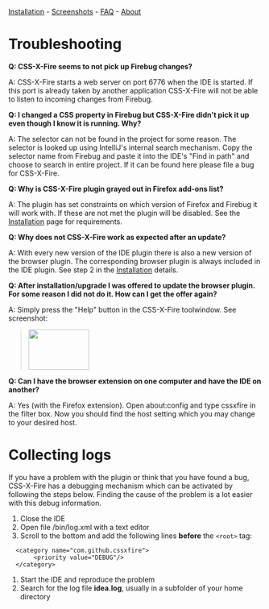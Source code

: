 [Installation](Installation.md) - [Screenshots](Screenshots.md) - [FAQ](FAQ.md) - [About](About.md)

# Troubleshooting #

**Q: CSS-X-Fire seems to not pick up Firebug changes?**

A: CSS-X-Fire starts a web server on port 6776 when the IDE is started. If this port is already taken by another application CSS-X-Fire will not be able to listen to incoming changes from Firebug.

**Q: I changed a CSS property in Firebug but CSS-X-Fire didn't pick it up even though I know it is running. Why?**

A: The selector can not be found in the project for some reason. The selector is looked up using IntelliJ's internal search mechanism. Copy the selector name from Firebug and paste it into the IDE's "Find in path" and choose to search in entire project. If it can be found here please file a bug for CSS-X-Fire.

**Q: Why is CSS-X-Fire plugin grayed out in Firefox add-ons list?**

A: The plugin has set constraints on which version of Firefox and Firebug it will work with. If these are not met the plugin will be disabled. See the [Installation](Installation.md) page for requirements.

**Q: Why does not CSS-X-Fire work as expected after an update?**

A: With every new version of the IDE plugin there is also a new version of the browser plugin. The corresponding browser plugin is always included in the IDE plugin. See step 2 in the [Installation](Installation.md) details.

**Q: After installation/upgrade I was offered to update the browser plugin. For some reason I did not do it. How can I get the offer again?**

A: Simply press the "Help" button in the CSS-X-Fire toolwindow. See screenshot:
> <a href='http://css-x-fire.googlecode.com/svn/images/install_4.png'><img src='http://css-x-fire.googlecode.com/svn/images/install_4.png' width='120' height='80' /></a>

**Q: Can I have the browser extension on one computer and have the IDE on another?**

A: Yes (with the Firefox extension). Open about:config and type cssxfire in the filter box. Now you should find the host setting which you may change to your desired host.

# Collecting logs #

If you have a problem with the plugin or think that you have found a bug, CSS-X-Fire has a debugging mechanism which can be activated by following the steps below. Finding the cause of the problem is a lot easier with this debug information.

  1. Close the IDE
  1. Open file <IDE installation>/bin/log.xml with a text editor
  1. Scroll to the bottom and add the following lines **before** the `<root>` tag:
```
  <category name="com.github.cssxfire">
       <priority value="DEBUG"/>
  </category>
```
  1. Start the IDE and reproduce the problem
  1. Search for the log file **idea.log**, usually in a subfolder of your home directory